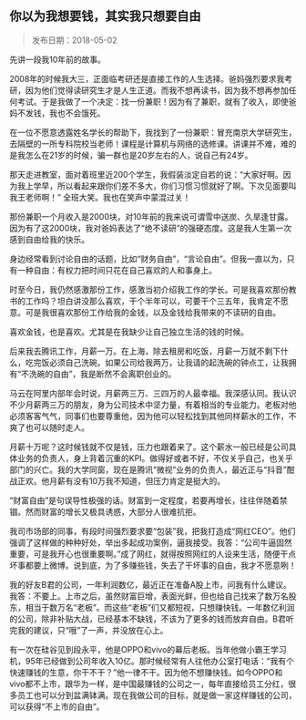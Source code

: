 ## 你以为我想要钱，其实我只想要自由

> 发布日期：2018-05-02

先讲一段我10年前的故事。


2008年的时候我大三，正面临考研还是直接工作的人生选择。爸妈强烈要求我考研，因为他们觉得读研究生才是人生正道。而我不想再读书，因为我不想再参加任何考试。于是我做了一个决定：找一份兼职！因为有了兼职，就有了收入，即使爸妈不发钱，我也不会饿死。


在一位不愿意透露姓名学长的帮助下，我找到了一份兼职：冒充南京大学研究生，去隔壁的一所专科院校当老师！课程是计算机与网络的选修课。讲课并不难，难的是我怎么在21岁的时候，骗一群也是20岁左右的人，说自己有24岁。


那天走进教室，面对着班里近200个学生，我假装淡定自若的说：“大家好啊。因为我上学早，所以看起来跟你们差不多大，你们习惯习惯就好了啊。下次见面要叫我王老师啊！” 全班大笑。我也在笑声中蒙混过关！


那份兼职一个月收入是2000块，对10年前的我来说可谓雪中送炭、久旱逢甘露。因为有了这2000块，我对爸妈表达了“绝不读研”的强硬态度。这是我人生第一次感到自由给我的快乐。


身边经常看到讨论自由的话题，比如“财务自由”，“言论自由”。但我一直以为，只有一种自由：有权力把时间只花在自己喜欢的人和事身上。


时至今日，我仍然感激那份工作，感激当初介绍我工作的学长。可是我喜欢那份教书的工作吗？坦白讲没那么喜欢，干个半年可以，可要干个三五年，我肯定不愿意。可是我很喜欢那份工作给我的金钱，以及金钱给我带来的不读研的自由。


喜欢金钱，也是喜欢。尤其是在我缺少让自己独立生活的钱的时候。


后来我去腾讯工作，月薪一万。在上海，除去租房和吃饭，月薪一万就不剩下什么，吃完饭必须自己洗碗。如果公司给我两万，让我请的起洗碗的钟点工，让我拥有“不洗碗的自由”，我是断然不会离职创业的。


马云在阿里内部年会时说，月薪两三万、三四万的人最幸福。我深感认同。我认识不少月薪两三万的朋友，身为公司技术中坚力量，有着相当的专业能力。老板对他必须客客气气，同事们也要尊重他，因为他可以轻松找到其他同样薪水的工作，不爽了也可以随时走人。


月薪十万呢？这时候钱就不仅是钱，压力也跟着来了。这个薪水一般已经是公司具体业务的负责人，身上背着沉重的KPI。做得好或者不好，不仅关乎自己，也关乎部门的兴亡。我的大学同窗，现在是腾讯“微视”业务的负责人，最近正与“抖音”酣战正欢。他月薪有没有10万我不知道，但压力肯定是挺大的。


“财富自由”是句误导性极强的话。财富到一定程度，若要再增长，往往伴随着禁锢。然而财富的增长又极具诱惑，大部分人很难抗拒。


我司市场部的同事，有段时间强烈要求要“包装”我，把我打造成“网红CEO”。他们强调了这样做的种种好处，举出多起成功案例，逼我接受。我答：“公司牛逼固然重要，可是我开心也很重要啊。”成了网红，就得按照网红的人设来生活，随便干点坏事都要上微博。说到底，为了多赚些钱，失去了干坏事的自由，我才不愿意咧！


我的好友B君的公司，一年利润数亿，最近正在准备A股上市，问我有什么建议。我答：不要上。上市之后，虽然财富巨增，表面光鲜，但也给自己找来了数万名股东，相当于数万名“老板”。而这些“老板”们又都短视，只想赚快钱。一年数亿利润的公司，除非补贴大战，已经基本不缺钱，不该为了更多的钱而放弃自由。B君听完我的建议，只“哦”了一声，并没放在心上。


有一次在硅谷见到段永平，他是OPPO和vivo的幕后老板。当年他做小霸王学习机，95年已经做到公司年收入10亿。那时候经常有人往他办公室打电话：“我有个快速赚钱的生意，你干不干？”他一律不干。因为他不想赚快钱。如今OPPO和vivo都不上市，跟华为一样，是中国最赚钱的公司之一，每年直接给员工分红，很多员工也可以分到盆满钵满。现在我做公司的目标，就是做一家这样赚钱的公司，可以获得“不上市的自由”。